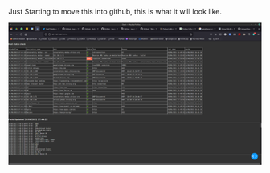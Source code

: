 Just Starting to move this into github, this is what it will look like.

![host-monitor](host-monitor.png)